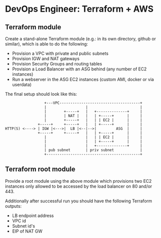 # DevOps Engineer: Terraform + AWS
  

## Terraform module

Create a stand-alone Terraform module (e.g.: in its own directory, github or similar),
which is able to do the following:

* Provision a VPC with private and public subnets
* Provision IGW and NAT gateways
* Provision Security Groups and routing tables
* Provision a Load Balancer with an ASG behind (any number of EC2 instances)
* Run a webserver in the ASG EC2 instances (custom AMI, docker or via userdata)

The final setup should look like this:
```
                  +---VPC-------------------------------------+
                  |                  |                        |
                  |        +-----+   |   +--------------+     |
                  |        | NAT |   |   | +-----+      |     |
                  |        +-----+   |   | | EC2 |      |     |
               +-----+     +-----+   |   | +-----+      |     |
HTTP(S) <----> | IGW |<--->|  LB |<--|-->|         ASG  |     |
               +-----+     +-----+   |   | +-----+      |     |
                  |                  |   | | EC2 |      |     |
                  |                  |   | +-----+      |     |
                  |                  |   +--------------+     |
                  | pub subnet       | priv subnet            |
                  +-------------------------------------------+
```

## Terraform root module

Provide a root module using the above module which provisions two EC2 instances only allowed to
be accessed by the load balancer on 80 and/or 443.

Additionally after successful run you should have the following Terraform outputs:

* LB endpoint address
* VPC id
* Subnet id's
* EIP of NAT GW


